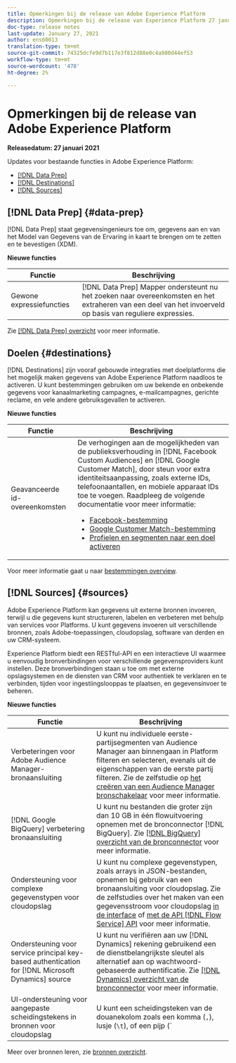 ```yaml
---
title: Opmerkingen bij de release van Adobe Experience Platform
description: Opmerkingen bij de release van Experience Platform 27 januari 2021
doc-type: release notes
last-update: January 27, 2021
author: ens60013
translation-type: tm+mt
source-git-commit: 74325dcfe9d7b117e3f812d88e0c4a980d44ef53
workflow-type: tm+mt
source-wordcount: '478'
ht-degree: 2%

---
```



# Opmerkingen bij de release van Adobe Experience Platform

**Releasedatum: 27 januari 2021**

Updates voor bestaande functies in Adobe Experience Platform:

- [[!DNL Data Prep]](#data-prep)
- [[!DNL Destinations]](#destinations)
- [[!DNL Sources]](#sources)

## [!DNL Data Prep] {#data-prep}

[!DNL Data Prep] staat gegevensingenieurs toe om, gegevens aan en van het Model van Gegevens van de Ervaring in kaart te brengen om te zetten en te bevestigen (XDM).

**Nieuwe functies**

| Functie | Beschrijving |
| ------- | ----------- |
| Gewone expressiefuncties | [!DNL Data Prep] Mapper ondersteunt nu het zoeken naar overeenkomsten en het extraheren van een deel van het invoerveld op basis van reguliere expressies. |

Zie [[!DNL Data Prep] overzicht](../../data-prep/home.md) voor meer informatie.

## Doelen {#destinations}

[!DNL Destinations] zijn vooraf gebouwde integraties met doelplatforms die het mogelijk maken gegevens van Adobe Experience Platform naadloos te activeren. U kunt bestemmingen gebruiken om uw bekende en onbekende gegevens voor kanaalmarketing campagnes, e-mailcampagnes, gerichte reclame, en vele andere gebruiksgevallen te activeren.

**Nieuwe functies**

| Functie | Beschrijving |
| ------- | ----------- |
| Geavanceerde id-overeenkomsten | De verhogingen aan de mogelijkheden van de publieksverhouding in [!DNL Facebook Custom Audiences] en [!DNL Google Customer Match], door steun voor extra identiteitsaanpassing, zoals externe IDs, telefoonaantallen, en mobiele apparaat IDs toe te voegen. Raadpleeg de volgende documentatie voor meer informatie: <ul><li>[Facebook-bestemming](../../destinations/catalog/social/facebook.md)</li><li>[Google Customer Match-bestemming](../../destinations/catalog/advertising/google-customer-match.md)</li><li>[Profielen en segmenten naar een doel activeren](../../destinations/ui/activate-destinations.md)</li></ul> |

Voor meer informatie gaat u naar [bestemmingen overview](../../destinations/home.md).

## [!DNL Sources] {#sources}

Adobe Experience Platform kan gegevens uit externe bronnen invoeren, terwijl u die gegevens kunt structureren, labelen en verbeteren met behulp van services voor Platforms. U kunt gegevens invoeren uit verschillende bronnen, zoals Adobe-toepassingen, cloudopslag, software van derden en uw CRM-systeem.

Experience Platform biedt een RESTful-API en een interactieve UI waarmee u eenvoudig bronverbindingen voor verschillende gegevensproviders kunt instellen. Deze bronverbindingen staan u toe om met externe opslagsystemen en de diensten van CRM voor authentiek te verklaren en te verbinden, tijden voor ingestiingslooppas te plaatsen, en gegevensinvoer te beheren.

**Nieuwe functies**

| Functie | Beschrijving |
| ------- | ----------- |
| Verbeteringen voor Adobe Audience Manager-bronaansluiting | U kunt nu individuele eerste-partijsegmenten van Audience Manager aan binnengaan in Platform filteren en selecteren, evenals uit de eigenschappen van de eerste partij filteren. Zie de zelfstudie op [het creëren van een Audience Manager bronschakelaar](../../sources/tutorials/ui/create/adobe-applications/audience-manager.md) voor meer informatie. |
| [!DNL Google BigQuery] verbetering bronaansluiting | U kunt nu bestanden die groter zijn dan 10 GB in één flowuitvoering opnemen met de bronconnector [!DNL BigQuery]. Zie [[!DNL BigQuery] overzicht van de bronconnector](../../sources/connectors/databases/bigquery.md) voor meer informatie. |
| Ondersteuning voor complexe gegevenstypen voor cloudopslag | U kunt nu complexe gegevenstypen, zoals arrays in JSON-bestanden, opnemen bij gebruik van een bronaansluiting voor cloudopslag. Zie de zelfstudies over het maken van een gegevensstroom voor cloudopslag [in de interface](../../sources/tutorials/ui/dataflow/batch/cloud-storage.md) of [met de API [!DNL Flow Service] API](../../sources/tutorials/api/collect/cloud-storage.md) voor meer informatie. |
| Ondersteuning voor service principal key-based authentication for [!DNL Microsoft Dynamics] source | U kunt nu verifiëren aan uw [!DNL Dynamics] rekening gebruikend een de dienstbelangrijkste sleutel als alternatief aan op wachtwoord-gebaseerde authentificatie. Zie [[!DNL Dynamics] overzicht van de bronconnector](../../sources/connectors/crm/ms-dynamics.md) voor meer informatie. |
| UI-ondersteuning voor aangepaste scheidingstekens in bronnen voor cloudopslag | U kunt een scheidingsteken van de douanekolom zoals een komma (`,`), lusje (`\t`), of een pijp (`|`) nu plaatsen, om afgebakende dossiers in UI te verzamelen. Zie de zelfstudie over [het maken van een gegevensstroom met een bronaansluiting voor cloudopslag](../../sources/tutorials/ui/dataflow/batch/cloud-storage.md) voor meer informatie |

Meer over bronnen leren, zie [bronnen overzicht](../../sources/home.md).
